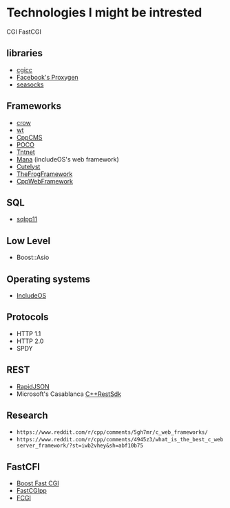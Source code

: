 # Technologies I might be intrested

CGI
FastCGI

## libraries

* [cgicc](https://www.gnu.org/software/cgicc/index.html)
* [Facebook's Proxygen](https://github.com/facebook/proxygen)
* [seasocks](https://github.com/mattgodbolt/seasocks)

## Frameworks

* [crow](https://github.com/ipkn/crow)
* [wt](http://www.webtoolkit.eu/wt)
* [CppCMS](http://cppcms.com/wikipp/en/page/main)
* [POCO](https://pocoproject.org)
* [Tntnet](http://www.tntnet.org/)
* [Mana](https://github.com/includeos/mana) (includeOS's web framework)
* [Cutelyst](https://cutelyst.org/)
* [TheFrogFramework](http://www.treefrogframework.org/)
* [CppWebFramework](https://www.cppwebframework.com/)

## SQL

* [sqlpp11](https://github.com/rbock/sqlpp11)

## Low Level

* Boost::Asio

## Operating systems

* [IncludeOS](http://www.includeos.org/)

## Protocols

* HTTP 1.1
* HTTP 2.0
* SPDY

## REST

* [RapidJSON](https://github.com/Tencent/rapidjson)
* Microsoft's Casablanca [C++RestSdk](https://github.com/microsoft/cpprestsdk)

## Research

* `https://www.reddit.com/r/cpp/comments/5gh7mr/c_web_frameworks/`
* `https://www.reddit.com/r/cpp/comments/4945z3/what_is_the_best_c_webserver_framework/?st=iwb2vhey&sh=abf10b75`

## FastCFI

* [Boost Fast CGI](http://cgi.sourceforge.net/docs/fastcgi___cgi/examples/cgi_examples.html#fastcgi___cgi.examples.cgi_examples.hello_world)
* [FastCGIpp](https://github.com/eddic/fastcgipp)
* [FCGI](http://chriswu.me/blog/writing-hello-world-in-fcgi-with-c-plus-plus/)

